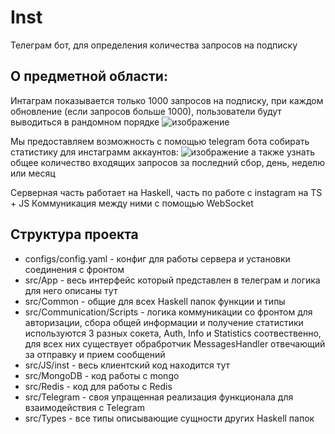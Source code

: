 # Inst
Телеграм бот, для определения количества запросов на подписку

## О предметной области:
Интаграм показывается только 1000 запросов на подписку, при каждом обновление (если запросов больше 1000), пользователи будут выводиться в рандомном порядке
![изображение](https://user-images.githubusercontent.com/44007174/127561191-87b9d605-c41e-4e25-8f34-e0818f35ce00.png)

Мы предоставляем возможность c помощью telegram бота собирать статистику для инстаграмм аккаунтов:
![изображение](https://user-images.githubusercontent.com/44007174/127561468-a24a35e4-8fd0-4596-bd2a-3554653c9133.png)
а также узнать общее количество входящих запросов за последний сбор, день, неделю или месяц

Серверная часть работает на Haskell, часть по работе с instagram на TS + JS
Коммуникация между ними с помощью WebSocket

## Структура проекта

* configs/config.yaml - конфиг для работы сервера и установки соединения с фронтом
* src/App - весь интерфейс который представлен в телеграм и логика для него описаны тут
* src/Common - общие для всех Haskell папок функции и типы
* src/Communication/Scripts - логика коммуникации со фронтом для авторизации, сбора общей информации и получение статистики используются 3 разных сокета, Auth, Info и Statistics соотвественно, для всех них существует обрабротчик MessagesHandler отвечающий за отправку и прием сообщений
* src/JS/inst - весь клиентский код находится тут
* src/MongoDB - код работы с mongo
* src/Redis - код для работы с Redis
* src/Telegram - своя упращенная реализация функционала для взаимодействия с Telegram
* src/Types - все типы описывающие сущности других Haskell папок
